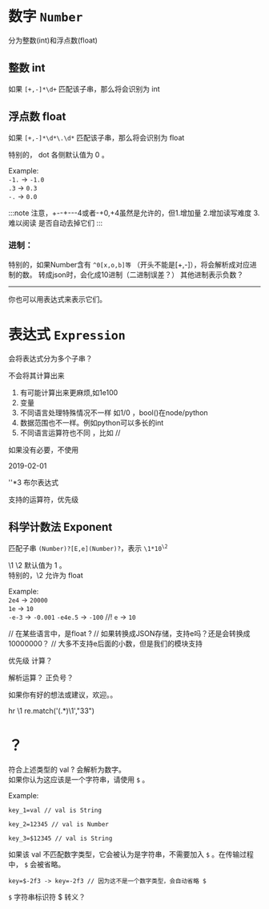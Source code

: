 # 数字 `Number`

分为整数(int)和浮点数(float)

## 整数 int

如果 `[+,-]*\d+` 匹配该子串，那么将会识别为 int

## 浮点数 float

如果 `[+,-]*\d*\.\d*` 匹配该子串，那么将会识别为 float

特别的， dot 各侧默认值为 0 。

Example:  
`-1.` -> `-1.0`  
`.3` -> `0.3`  
`-.` -> `0.0`

:::note
注意，+--+---4或者-+0,+4虽然是允许的，但1.增加量 2.增加读写难度 3.难以阅读
是否自动去掉它们
:::

### 进制：

特别的，如果Number含有 `^0[x,o,b]等` （开头不能是[+,-]），将会解析成对应进制的数。
转成json时，会化成10进制（二进制误差？）
其他进制表示负数？

___
你也可以用表达式来表示它们。

# 表达式 `Expression`

会将表达式分为多个子串？

不会将其计算出来
1. 有可能计算出来更麻烦,如1e100
2. 变量
3. 不同语言处理特殊情况不一样 如1/0 ，bool()在node/python
4. 数据范围也不一样。例如python可以多长的int
5. 不同语言运算符也不同 ，比如 // 

如果没有必要，不使用

2019-02-01

''*3
布尔表达式

支持的运算符，优先级

## 科学计数法 Exponent

匹配子串 `(Number)?[E,e](Number)?`，表示 <code>\1*10<sup>\2</sup></code>

\1 \2 默认值为 1 。  
特别的，\2 允许为 float

Example:  
`2e4` -> `20000`  
`1e` -> `10`  
`-e-3` -> `-0.001`
`-e4e.5` -> `-100`  //!
`e` -> `10`

// 在某些语言中，是float ?
// 如果转换成JSON存储，支持e吗？还是会转换成 10000000？
// 大多不支持e后面的小数，但是我们的模块支持

优先级
计算？


解析运算？
正负号？




如果你有好的想法或建议，欢迎。。


hr \1
re.match('(.*)\1',"33")


# ？

符合上述类型的 val ? 会解析为数字。  
如果你认为这应该是一个字符串，请使用 `$` 。

Example:  

```lcfg
key_1=val // val is String

key_2=12345 // val is Number

key_3=$12345 // val is String
```

如果该 val 不匹配数字类型，它会被认为是字符串，不需要加入 `$` 。在传输过程中， `$` 会被省略。

```lcfg
key=$-2f3 -> key=-2f3 // 因为这不是一个数字类型，会自动省略 $
```

`$` 字符串标识符
$ 转义？